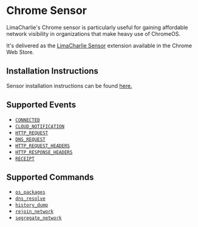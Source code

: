 # Chrome Sensor

LimaCharlie's Chrome sensor is particularly useful for gaining affordable network visibility in organizations that make heavy use of ChromeOS.

It's delivered as the [LimaCharlie Sensor](https://chrome.google.com/webstore/detail/limacharlie-sensor/ljdgkaegafdgakkjekimaehhneieecki) extension available in the Chrome Web Store.

## Installation Instructions

Sensor installation instructions can be found [here.](https://doc.limacharlie.io/docs/documentation/acae13e5a95fa-deploying-sensors#chrome) 

## Supported Events

* [`CONNECTED`](../events.md#connected)
* [`CLOUD_NOTIFICATION`](../events.md#cloud_notification)
* [`HTTP_REQUEST`](../events.md#http_request)
* [`DNS_REQUEST`](../events.md#dns_request)
* [`HTTP_REQUEST_HEADERS`](../events.md#http_request_headers)
* [`HTTP_RESPONSE_HEADERS`](../events.md#http_response_headers)
* [`RECEIPT`](../events.md#receipt)

## Supported Commands

* [`os_packages`](../sensor_commands.md#os_packages)
* [`dns_resolve`](../sensor_commands.md#dns_resolve)
* [`history_dump`](../sensor_commands.md#history_dump)
* [`rejoin_network`](../sensor_commands.md#rejoin_network)
* [`segregate_network`](../sensor_commands.md#segregate_network)
